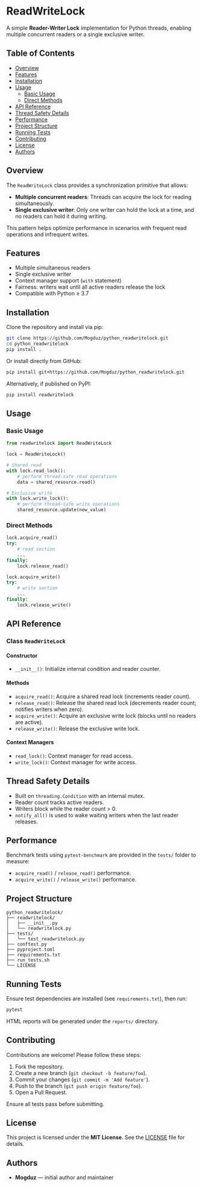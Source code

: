 # ReadWriteLock

A simple **Reader-Writer Lock** implementation for Python threads, enabling multiple concurrent readers or a single exclusive writer.

## Table of Contents
- [Overview](#overview)
- [Features](#features)
- [Installation](#installation)
- [Usage](#usage)
  - [Basic Usage](#basic-usage)
  - [Direct Methods](#direct-methods)
- [API Reference](#api-reference)
- [Thread Safety Details](#thread-safety-details)
- [Performance](#performance)
- [Project Structure](#project-structure)
- [Running Tests](#running-tests)
- [Contributing](#contributing)
- [License](#license)
- [Authors](#authors)

## Overview
The `ReadWriteLock` class provides a synchronization primitive that allows:
- **Multiple concurrent readers**: Threads can acquire the lock for reading simultaneously.
- **Single exclusive writer**: Only one writer can hold the lock at a time, and no readers can hold it during writing.

This pattern helps optimize performance in scenarios with frequent read operations and infrequent writes.

## Features
- Multiple simultaneous readers
- Single exclusive writer
- Context manager support (`with` statement)
- Fairness: writers wait until all active readers release the lock
- Compatible with Python ≥ 3.7

## Installation
Clone the repository and install via pip:

```bash
git clone https://github.com/Mogduz/python_readwritelock.git
cd python_readwritelock
pip install .
```

Or install directly from GitHub:

```bash
pip install git+https://github.com/Mogduz/python_readwritelock.git
```

Alternatively, if published on PyPI:

```bash
pip install readwritelock
```

## Usage

### Basic Usage
```python
from readwritelock import ReadWriteLock

lock = ReadWriteLock()

# Shared read
with lock.read_lock():
    # perform thread-safe read operations
    data = shared_resource.read()

# Exclusive write
with lock.write_lock():
    # perform thread-safe write operations
    shared_resource.update(new_value)
```

### Direct Methods
```python
lock.acquire_read()
try:
    # read section
    ...
finally:
    lock.release_read()

lock.acquire_write()
try:
    # write section
    ...
finally:
    lock.release_write()
```

## API Reference

### Class `ReadWriteLock`
#### Constructor
- `__init__()`: Initialize internal condition and reader counter.

#### Methods
- `acquire_read()`: Acquire a shared read lock (increments reader count).
- `release_read()`: Release the shared read lock (decrements reader count; notifies writers when zero).
- `acquire_write()`: Acquire an exclusive write lock (blocks until no readers are active).
- `release_write()`: Release the exclusive write lock.

#### Context Managers
- `read_lock()`: Context manager for read access.
- `write_lock()`: Context manager for write access.

## Thread Safety Details
- Built on `threading.Condition` with an internal mutex.
- Reader count tracks active readers.
- Writers block while the reader count > 0.
- `notify_all()` is used to wake waiting writers when the last reader releases.

## Performance
Benchmark tests using `pytest-benchmark` are provided in the `tests/` folder to measure:
- `acquire_read()` / `release_read()` performance.
- `acquire_write()` / `release_write()` performance.

## Project Structure
```
python_readwritelock/
├── readwritelock/
│   ├── __init__.py
│   └── readwritelock.py
├── tests/
│   └── test_readwritelock.py
├── conftest.py
├── pyproject.toml
├── requirements.txt
├── run_tests.sh
└── LICENSE
```

## Running Tests
Ensure test dependencies are installed (see `requirements.txt`), then run:

```bash
pytest
```

HTML reports will be generated under the `reports/` directory.

## Contributing
Contributions are welcome! Please follow these steps:
1. Fork the repository.
2. Create a new branch (`git checkout -b feature/foo`).
3. Commit your changes (`git commit -m 'Add feature'`).
4. Push to the branch (`git push origin feature/foo`).
5. Open a Pull Request.

Ensure all tests pass before submitting.

## License
This project is licensed under the **MIT License**. See the [LICENSE](LICENSE) file for details.

## Authors
- **Mogduz** — initial author and maintainer
